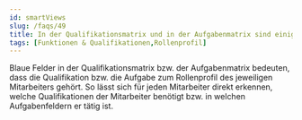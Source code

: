 ```yaml
---
id: smartViews
slug: /faqs/49
title: In der Qualifikationsmatrix und in der Aufgabenmatrix sind einige Felder bei einigen Mitarbeitern blau hinterlegt, was bedeutet das
tags: [Funktionen & Qualifikationen,Rollenprofil]
---
```

Blaue Felder in der Qualifikationsmatrix bzw. der Aufgabenmatrix bedeuten, dass die Qualifikation bzw. die Aufgabe zum Rollenprofil des jeweiligen Mitarbeiters gehört. So lässt sich für jeden Mitarbeiter direkt erkennen, welche Qualifikationen der Mitarbeiter benötigt bzw. in welchen Aufgabenfeldern er tätig ist. 